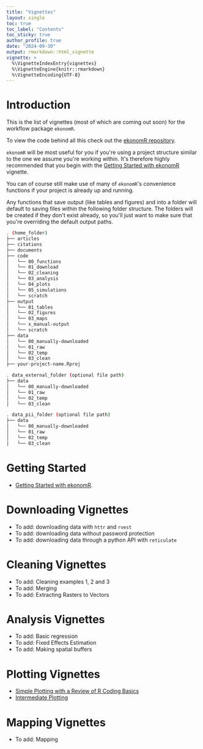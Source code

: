 ```yaml
---
title: "Vignettes"
layout: single
toc: true
toc_label: "Contents"
toc_sticky: true
author_profile: true
date: "2024-09-30"
output: rmarkdown::html_vignette
vignette: >
  %\VignetteIndexEntry{vignettes}
  %\VignetteEngine{knitr::rmarkdown}
  %\VignetteEncoding{UTF-8}
---
```




# Introduction

This is the list of vignettes (most of which are coming out soon) for the workflow package `ekonomR`. 

To view the code behind all this check out the [ekonomR repository](https://github.com/stallman-j/ekonomR).


`ekonomR` will be most useful for you if you're using a project structure similar to the one we assume you're working within. It's therefore highly recommended that you begin with the [Getting Started with ekonomR](https://stallman-j.github.io/ekonomR/vignettes/getting-started-with-ekonomR/) vignette.

You can of course still make use of many of `ekonomR`'s convenience functions if your project is already up and running. 

Any functions that save output (like tables and figures) and into a folder will default to saving files within the following folder structure. The folders will be created if they don't exist already, so you'll just want to make sure that you're overriding the default output paths.

```bash
. (home_folder)
├── articles
├── citations
├── documents
├── code
│   └── 00_functions
│   └── 01_download
│   └── 02_cleaning
│   └── 03_analysis
│   └── 04_plots
│   └── 05_simulations
│   └── scratch
├── output
│   └── 01_tables
│   └── 02_figures
│   └── 03_maps
│   └── x_manual-output
│   └── scratch
├── data
│   └── 00_manually-downloaded
│   └── 01_raw
│   └── 02_temp
│   └── 03_clean
├── your-project-name.Rproj

. data_external_folder (optional file path)
├── data
│   └── 00_manually-downloaded
│   └── 01_raw
│   └── 02_temp
│   └── 03_clean

. data_pii_folder (optional file path)
├── data
│   └── 00_manually-downloaded
│   └── 01_raw
│   └── 02_temp
│   └── 03_clean
```


# Getting Started


- [Getting Started with ekonomR](https://stallman-j.github.io/ekonomR/vignettes/getting-started-with-ekonomR/).

# Downloading Vignettes

- To add: downloading data with `httr` and `rvest`
- To add: downloading data without password protection
- To add: downloading data through a python API with `reticulate`

# Cleaning Vignettes

- To add: Cleaning examples 1, 2 and 3
- To add: Merging 
- To add: Extracting Rasters to Vectors

# Analysis Vignettes

- To add: Basic regression
- To add: Fixed Effects Estimation
- To add: Making spatial buffers

# Plotting Vignettes


- [Simple Plotting with a Review of R Coding Basics](https://stallman-j.github.io/ekonomR/vignettes/basic-plotting/)
- [Intermediate Plotting](https://stallman-j.github.io/ekonomR/vignettes/intermediate-plotting/)


# Mapping Vignettes

- To add: Mapping
